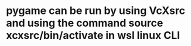 # pygame can be run by using VcXsrc and using the command source xcxsrc/bin/activate in wsl linux CLI 

